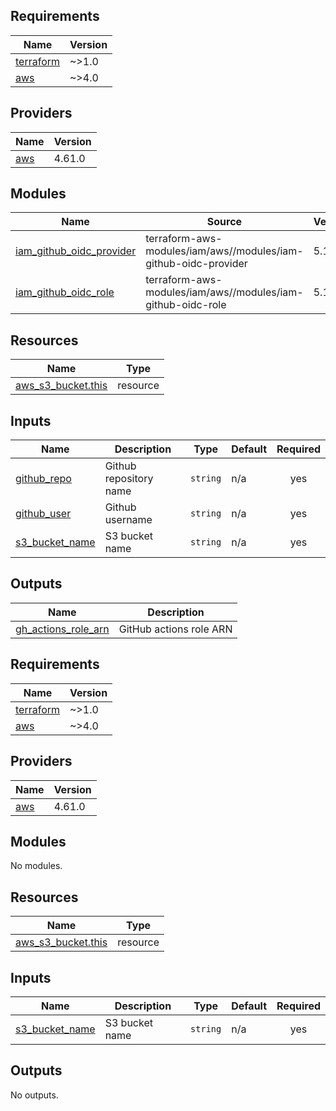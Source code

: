 ## Requirements

| Name | Version |
|------|---------|
| <a name="requirement_terraform"></a> [terraform](#requirement\_terraform) | ~>1.0 |
| <a name="requirement_aws"></a> [aws](#requirement\_aws) | ~>4.0 |

## Providers

| Name | Version |
|------|---------|
| <a name="provider_aws"></a> [aws](#provider\_aws) | 4.61.0 |

## Modules

| Name | Source | Version |
|------|--------|---------|
| <a name="module_iam_github_oidc_provider"></a> [iam\_github\_oidc\_provider](#module\_iam\_github\_oidc\_provider) | terraform-aws-modules/iam/aws//modules/iam-github-oidc-provider | 5.10 |
| <a name="module_iam_github_oidc_role"></a> [iam\_github\_oidc\_role](#module\_iam\_github\_oidc\_role) | terraform-aws-modules/iam/aws//modules/iam-github-oidc-role | 5.10 |

## Resources

| Name | Type |
|------|------|
| [aws_s3_bucket.this](https://registry.terraform.io/providers/hashicorp/aws/latest/docs/resources/s3_bucket) | resource |

## Inputs

| Name | Description | Type | Default | Required |
|------|-------------|------|---------|:--------:|
| <a name="input_github_repo"></a> [github\_repo](#input\_github\_repo) | Github repository name | `string` | n/a | yes |
| <a name="input_github_user"></a> [github\_user](#input\_github\_user) | Github username | `string` | n/a | yes |
| <a name="input_s3_bucket_name"></a> [s3\_bucket\_name](#input\_s3\_bucket\_name) | S3 bucket name | `string` | n/a | yes |

## Outputs

| Name | Description |
|------|-------------|
| <a name="output_gh_actions_role_arn"></a> [gh\_actions\_role\_arn](#output\_gh\_actions\_role\_arn) | GitHub actions role ARN |
<!-- BEGINNING OF PRE-COMMIT-TERRAFORM DOCS HOOK -->
## Requirements

| Name | Version |
|------|---------|
| <a name="requirement_terraform"></a> [terraform](#requirement\_terraform) | ~>1.0 |
| <a name="requirement_aws"></a> [aws](#requirement\_aws) | ~>4.0 |

## Providers

| Name | Version |
|------|---------|
| <a name="provider_aws"></a> [aws](#provider\_aws) | 4.61.0 |

## Modules

No modules.

## Resources

| Name | Type |
|------|------|
| [aws_s3_bucket.this](https://registry.terraform.io/providers/hashicorp/aws/latest/docs/resources/s3_bucket) | resource |

## Inputs

| Name | Description | Type | Default | Required |
|------|-------------|------|---------|:--------:|
| <a name="input_s3_bucket_name"></a> [s3\_bucket\_name](#input\_s3\_bucket\_name) | S3 bucket name | `string` | n/a | yes |

## Outputs

No outputs.
<!-- END OF PRE-COMMIT-TERRAFORM DOCS HOOK -->
